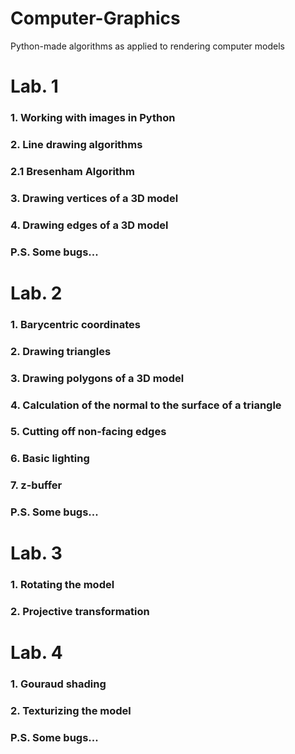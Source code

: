 # Computer-Graphics
Python-made algorithms as applied to rendering computer models

# Lab. 1
<h3>1. Working with images in Python</h3>
<h3>2. Line drawing algorithms</h3>
<h3>2.1 Bresenham Algorithm</h3>
<h3>3. Drawing vertices of a 3D model</h3>
<h3>4. Drawing edges of a 3D model</h3>
<h3>P.S. Some bugs...</h3>

# Lab. 2
<h3>1. Barycentric coordinates</h3>
<h3>2. Drawing triangles</h3>
<h3>3. Drawing polygons of a 3D model</h3>
<h3>4. Calculation of the normal to the surface of a triangle</h3>
<h3>5. Cutting off non-facing edges</h3>
<h3>6. Basic lighting</h3>
<h3>7. z-buffer</h3>
<h3>P.S. Some bugs...</h3>

# Lab. 3
<h3>1. Rotating the model</h3>
<h3>2. Projective transformation</h3>

# Lab. 4
<h3>1. Gouraud shading</h3>
<h3>2. Texturizing the model</h3>
<h3>P.S. Some bugs...</h3>
